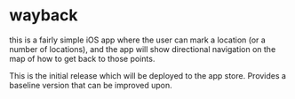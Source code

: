 wayback
=========

this is a fairly simple iOS app where the user can mark a location (or a number of 
locations), and the app will show directional navigation on the map of how to get back
to those points.

This is the initial release which will be deployed to the app store.  Provides a baseline 
version that can be improved upon.
